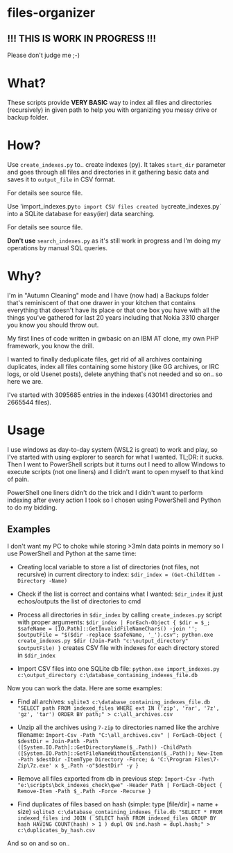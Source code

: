 # files-organizer
## !!! THIS IS WORK IN PROGRESS !!!
Please don't judge me ;-)

# What?
These scripts provide __VERY BASIC__ way to index all files and directories (recursively) in given path to help you with organizing you messy drive or backup folder.

# How?
Use `create_indexes.py` to.. create indexes (py). It takes `start_dir` parameter and goes through all files and directories in it gathering basic data and saves it to `output_file` in CSV format.

For details see source file.

Use 'import_indexes.py` to import CSV files created by `create_indexes.py` into a SQLite database for easy(ier) data searching.

For details see source file.

__Don't use__ `search_indexes.py` as it's still work in progress and I'm doing my operations by manual SQL queries.

# Why?
I'm in "Autumn Cleaning" mode and I have (now had) a Backups folder that's reminiscent of that one drawer in your kitchen that contains everything that doesn't have its place or that one box you have with all the things you've gathered for last 20 years including that Nokia 3310 charger you know you should throw out.

My first lines of code written in gwbasic on an IBM AT clone, my own PHP framework, you know the drill.

I wanted to finally deduplicate files, get rid of all archives containing duplicates, index all files containing some history (like GG archives, or IRC logs, or old Usenet posts), delete anything that's not needed and so on.. so here we are.

I've started with 3095685 entries in the indexes (430141 directories and 2665544 files).

# Usage
I use windows as day-to-day system (WSL2 is great) to work and play, so I've started with using explorer to search for what I wanted. TL;DR: it sucks. Then I went to PowerShell scripts but it turns out I need to allow Windows to execute scripts (not one liners) and I didn't want to open myself to that kind of pain.

PowerShell one liners didn't do the trick and I didn't want to perform indexing after every action I took so I chosen using PowerShell and Python to do my bidding.

## Examples
I don't want my PC to choke while storing >3mln data points in memory so I use PowerShell and Python at the same time:

* Creating local variable to store a list of directories (not files, not recursive) in current directory to index:
`$dir_index = (Get-ChildItem -Directory -Name)`

* Check if the list is correct and contains what I wanted:
`$dir_index`
it just echos/outputs the list of directories to cmd

* Process all directories in `$dir_index` by calling `create_indexes.py` script with proper arguments:
`$dir_index | ForEach-Object { $dir = $_; $safeName = [IO.Path]::GetInvalidFileNameChars() -join ''; $outputFile = "$($dir -replace $safeName, '_').csv"; python.exe create_indexes.py $dir (Join-Path "c:\output_directory" $outputFile) }` creates CSV file with indexes for each directory stored in `$dir_index`

* Import CSV files into one SQLite db file: `python.exe import_indexes.py c:\output_directory c:\database_containing_indexes_file.db`

Now you can work the data. Here are some examples:

* Find all archives:
`sqlite3 c:\database_containing_indexes_file.db "SELECT path FROM indexed_files WHERE ext IN ('zip', 'rar', '7z', 'gz', 'tar') ORDER BY path;" > c:\all_archives.csv`

* Unzip all the archives using `7-zip` to directories named like the archive filename:
`Import-Csv -Path "C:\all_archives.csv" | ForEach-Object { $destDir = Join-Path -Path ([System.IO.Path]::GetDirectoryName($_.Path)) -ChildPath ([System.IO.Path]::GetFileNameWithoutExtension($_.Path)); New-Item -Path $destDir -ItemType Directory -Force; & 'C:\Program Files\7-Zip\7z.exe' x $_.Path -o"$destDir" -y }`

* Remove all files exported from db in previous step:
`Import-Csv -Path "e:\scripts\bck_indexes_check\qwe" -Header Path | ForEach-Object { Remove-Item -Path $_.Path -Force -Recurse }`

* Find duplicates of files based on hash (simple: type [file/dir] + name + size)
`sqlite3 c:\database_containing_indexes_file.db "SELECT * FROM indexed_files ind JOIN ( SELECT hash FROM indexed_files GROUP BY hash HAVING COUNT(hash) > 1 ) dupl ON ind.hash = dupl.hash;" > c:\duplicates_by_hash.csv`

And so on and so on..

